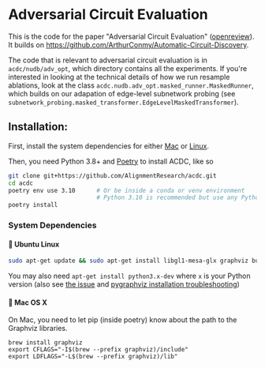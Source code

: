 # Adversarial Circuit Evaluation

This is the code for the paper "Adversarial Circuit Evaluation" ([openreview](https://openreview.net/forum?id=I5E9ZZNBjT)).
It builds on <https://github.com/ArthurConmy/Automatic-Circuit-Discovery>.

The code that is relevant to adversarial circuit evaluation is in `acdc/nudb/adv_opt`,
which directory contains all the experiments.
If you're interested in looking at the technical details
of how we run resample ablations, look at the class `acdc.nudb.adv_opt.masked_runner.MaskedRunner`,
which builds on our adapation of edge-level subnetwork probing (see `subnetwork_probing.masked_transformer.EdgeLevelMaskedTransformer`).


## Installation:

First, install the system dependencies for either [Mac](#apple-mac-os-x) or [Linux](#penguin-ubuntu-linux).

Then, you need Python 3.8+ and [Poetry](https://python-poetry.org/docs/) to install ACDC, like so

```bash
git clone git+https://github.com/AlignmentResearch/acdc.git
cd acdc
poetry env use 3.10      # Or be inside a conda or venv environment
                         # Python 3.10 is recommended but use any Python version >= 3.8
poetry install
```

### System Dependencies

#### :penguin: Ubuntu Linux

```bash
sudo apt-get update && sudo apt-get install libgl1-mesa-glx graphviz build-essential graphviz-dev
```

You may also need `apt-get install python3.x-dev` where `x` is your Python version (also see [the issue](https://github.com/ArthurConmy/Automatic-Circuit-Discovery/issues/57) and [pygraphviz installation troubleshooting](https://pygraphviz.github.io/documentation/stable/install.html))

#### :apple: Mac OS X

On Mac, you need to let pip (inside poetry) know about the path to the Graphviz libraries.

```
brew install graphviz
export CFLAGS="-I$(brew --prefix graphviz)/include"
export LDFLAGS="-L$(brew --prefix graphviz)/lib"
```
